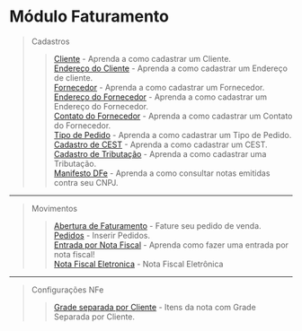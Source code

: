 # Módulo Faturamento

> Cadastros
>> [Cliente](/modulos/faturamento/cadastro/cadastro-cliente.md) - Aprenda a como cadastrar um Cliente.  
>> [Endereço do Cliente](/modulos/faturamento/cadastro/cadastro-cliente/#cadastrando-endereco-do-cliente) - Aprenda a como cadastrar um Endereço de cliente.  
>> [Fornecedor](/modulos/faturamento/cadastro/cadastro-fornecedor.md) - Aprenda a como cadastrar um Fornecedor.  
>> [Endereço do Fornecedor](/modulos/faturamento/cadastro/cadastro-fornecedor/#cadastrando-endereco-do-fornecedor) - Aprenda a como cadastrar um Endereço do Fornecedor.   
>> [Contato do Fornecedor](/modulos/faturamento/cadastro/cadastro-fornecedor/#cadastrando-contatos-do-cliente) - Aprenda a como cadastrar um Contato do Fornecedor.  
>> [Tipo de Pedido](/modulos/faturamento/cadastro/cadastro-tipo-pedido.md) - Aprenda a como cadastrar um Tipo de Pedido.  
>> [Cadastro de CEST](/modulos/faturamento/cadastro/cadastro-cest.md) - Aprenda a como cadastrar um CEST.  
>> [Cadastro de Tributação](/modulos/faturamento/cadastro/cadastro-tributacao.md) - Aprenda a como cadastrar uma Tributação.  
>> [Manifesto DFe](/modulos/faturamento/cadastro/manifesto-dfe.md) - Aprenda a como consultar notas emitidas contra seu CNPJ.       

---

> Movimentos    
 >> [Abertura de Faturamento](/modulos/faturamento/movimentos/abertura-faturamento.md) - Fature seu pedido de venda.            
 >> [Pedidos](/modulos/faturamento/movimentos/inserir-pedidos/#faturamento) - Inserir Pedidos.     
 >> [Entrada por Nota Fiscal](/modulos/faturamento/movimentos/entrada-por-nota-fiscal/#entrada-por-nota-fiscal) - Aprenda como fazer uma entrada por nota fiscal!    
 >> [Nota Fiscal Eletronica](/modulos/faturamento/movimentos/nota-fiscal-eletronica) - Nota Fiscal Eletrônica 
---

> Configurações NFe
>> [Grade separada por Cliente](/modulos/faturamento/cadastro/cadastro-cliente/#grade-separada-na-nfe-por-cliente) - Itens da nota com Grade Separada por Cliente.